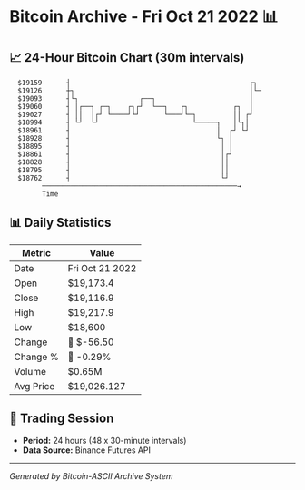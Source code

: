 # Bitcoin Archive - Fri Oct 21 2022 📊

## 📈 24-Hour Bitcoin Chart (30m intervals)

```
  $19159      ┤                                            ┌┐  
  $19126      ┼┐                                           │└─ 
  $19093      ┤└┐               ┌──┐                       │   
  $19060      ┤ │┌──┐ ┌─┐    ┌┐┌┘  └──┐   ┌┐           ┌┐  │   
  $19027      ┤ ││  │┌┘ └────┘└┘      └───┘└─┐         ││ ┌┘   
  $18994      ┤ └┘  └┘                       └─────┐   │└┐│    
  $18961      ┤                                    │  ┌┘ └┘    
  $18928      ┤                                    └┐ │        
  $18895      ┤                                     │ │        
  $18861      ┤                                     │┌┘        
  $18828      ┤                                     ││         
  $18795      ┤                                     ││         
  $18762      ┤                                     └┘         
        ────────────────────────────────────────────────→
        Time
```

## 📊 Daily Statistics

| Metric | Value |
|--------|-------|
| Date | Fri Oct 21 2022 |
| Open | $19,173.4 |
| Close | $19,116.9 |
| High | $19,217.9 |
| Low | $18,600 |
| Change | 🔴 $-56.50 |
| Change % | 🔴 -0.29% |
| Volume | $0.65M |
| Avg Price | $19,026.127 |

## 📅 Trading Session

- **Period:** 24 hours (48 x 30-minute intervals)
- **Data Source:** Binance Futures API

---
*Generated by Bitcoin-ASCII Archive System*
